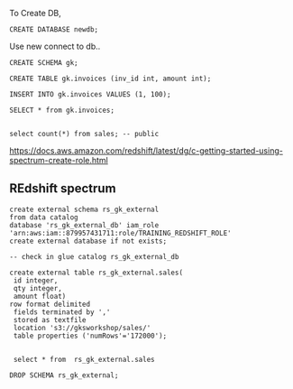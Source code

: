 
To Create DB,

```
CREATE DATABASE newdb;
```

Use new connect to db..



```
CREATE SCHEMA gk;

CREATE TABLE gk.invoices (inv_id int, amount int);

INSERT INTO gk.invoices VALUES (1, 100);

SELECT * from gk.invoices;


select count(*) from sales; -- public 
```


https://docs.aws.amazon.com/redshift/latest/dg/c-getting-started-using-spectrum-create-role.html

## REdshift spectrum 
```
create external schema rs_gk_external
from data catalog 
database 'rs_gk_external_db' iam_role 'arn:aws:iam::879957431711:role/TRAINING_REDSHIFT_ROLE'
create external database if not exists;

-- check in glue catalog rs_gk_external_db

create external table rs_gk_external.sales(
 id integer,
 qty integer,
 amount float)
row format delimited
 fields terminated by ','
 stored as textfile
 location 's3://gksworkshop/sales/'
 table properties ('numRows'='172000');
 
```
```
 select * from  rs_gk_external.sales
 ```
 
 ```
DROP SCHEMA rs_gk_external;
  ```
